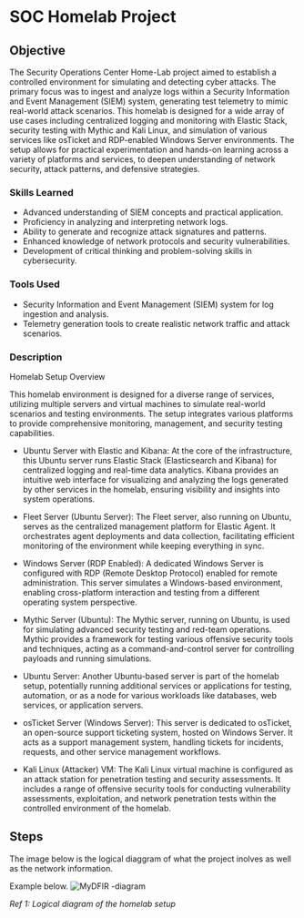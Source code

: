 # SOC Homelab Project

## Objective

The Security Operations Center Home-Lab project aimed to establish a controlled environment for simulating and detecting cyber attacks. The primary focus was to ingest and analyze logs within a Security Information and Event Management (SIEM) system, generating test telemetry to mimic real-world attack scenarios. This homelab is designed for a wide array of use cases including centralized logging and monitoring with Elastic Stack, security testing with Mythic and Kali Linux, and simulation of various services like osTicket and RDP-enabled Windows Server environments. The setup allows for practical experimentation and hands-on learning across a variety of platforms and services, to deepen understanding of network security, attack patterns, and defensive strategies.

### Skills Learned

- Advanced understanding of SIEM concepts and practical application.
- Proficiency in analyzing and interpreting network logs.
- Ability to generate and recognize attack signatures and patterns.
- Enhanced knowledge of network protocols and security vulnerabilities.
- Development of critical thinking and problem-solving skills in cybersecurity.

### Tools Used

- Security Information and Event Management (SIEM) system for log ingestion and analysis.
- Telemetry generation tools to create realistic network traffic and attack scenarios.

### Description

Homelab Setup Overview

This homelab environment is designed for a diverse range of services, utilizing multiple servers and virtual machines to simulate real-world scenarios and testing environments. The setup integrates various platforms to provide comprehensive monitoring, management, and security testing capabilities.

- Ubuntu Server with Elastic and Kibana:
At the core of the infrastructure, this Ubuntu server runs Elastic Stack (Elasticsearch and Kibana) for centralized logging and real-time data analytics. Kibana provides an intuitive web interface for visualizing and analyzing the logs generated by other services in the homelab, ensuring visibility and insights into system operations.

- Fleet Server (Ubuntu Server):
The Fleet server, also running on Ubuntu, serves as the centralized management platform for Elastic Agent. It orchestrates agent deployments and data collection, facilitating efficient monitoring of the environment while keeping everything in sync.

- Windows Server (RDP Enabled):
A dedicated Windows Server is configured with RDP (Remote Desktop Protocol) enabled for remote administration. This server simulates a Windows-based environment, enabling cross-platform interaction and testing from a different operating system perspective.

- Mythic Server (Ubuntu):
The Mythic server, running on Ubuntu, is used for simulating advanced security testing and red-team operations. Mythic provides a framework for testing various offensive security tools and techniques, acting as a command-and-control server for controlling payloads and running simulations.

- Ubuntu Server:
Another Ubuntu-based server is part of the homelab setup, potentially running additional services or applications for testing, automation, or as a node for various workloads like databases, web services, or application servers.

- osTicket Server (Windows Server):
This server is dedicated to osTicket, an open-source support ticketing system, hosted on Windows Server. It acts as a support management system, handling tickets for incidents, requests, and other service management workflows.

- Kali Linux (Attacker) VM:
The Kali Linux virtual machine is configured as an attack station for penetration testing and security assessments. It includes a range of offensive security tools for conducting vulnerability assessments, exploitation, and network penetration tests within the controlled environment of the homelab.


## Steps

The image below is the logical diaggram of what the project inolves as well as the network information.

Example below.
![MyDFIR -diagram](https://github.com/user-attachments/assets/9431d5f8-b659-4dcd-8ef0-b8118455393d)

*Ref 1: Logical diagram of the homelab setup*

